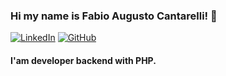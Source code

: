 ### Hi my name is Fabio Augusto Cantarelli! 👋

[![LinkedIn](https://img.shields.io/badge/LinkedIn-0077B5?style=for-the-badge&logo=linkedin&logoColor=white)](https://www.linkedin.com/in/fabio-augusto-cantarelli-7a0b341a3)
[![GitHub](https://img.shields.io/badge/GitHub-100000?style=for-the-badge&logo=github&logoColor=white)](https://github.com/fabiocantarelli)

#### I'am developer backend with PHP.
